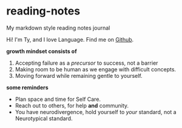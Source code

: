 # reading-notes
 My markdown style reading notes journal 
 
 Hi! I'm Ty, and I love Language. Find me on [Github](https://github.com/Ty-Ap/Ty-Ap).

**growth mindset consists of**

1. Accepting failure as a *precursor* to success, not a barrier
2. Making room to be human as we engage with difficult concepts.
3. Moving forward while remaining gentle to yourself.

**some reminders**

- Plan space and time for Self Care.
- Reach out to others, for help **and** community. 
- You have neurodivergence, hold yourself to *your* standard, not a Neurotypical standard.

